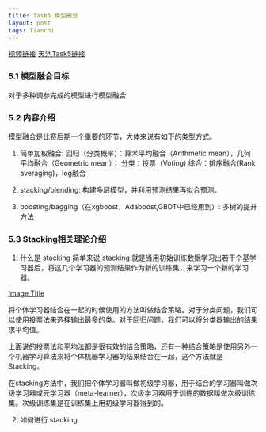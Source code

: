 ```yaml
---
title: Task5 模型融合
layout: post
tags: Tianchi
---
```

[视频链接](https://tianchi.aliyun.com/course/video?spm=5176.12586971.1001.1.62f9593aM8vRfg&liveId=41149)
[天池Task5链接](https://tianchi.aliyun.com/notebook-ai/detail?spm=5176.12281978.0.0.6802593aYGspTR&postId=95535)

### 5.1 模型融合目标
对于多种调参完成的模型进行模型融合

### 5.2 内容介绍
模型融合是比赛后期一个重要的环节，大体来说有如下的类型方式。

1. 简单加权融合:
回归（分类概率）：算术平均融合（Arithmetic mean），几何平均融合（Geometric mean）；
分类：投票（Voting)
综合：排序融合(Rank averaging)，log融合

2. stacking/blending:
构建多层模型，并利用预测结果再拟合预测。

3. boosting/bagging（在xgboost，Adaboost,GBDT中已经用到）:
多树的提升方法

### 5.3 Stacking相关理论介绍
1) 什么是 stacking
简单来说 stacking 就是当用初始训练数据学习出若干个基学习器后，将这几个学习器的预测结果作为新的训练集，来学习一个新的学习器。

[Image Title](http://jupter-oss.oss-cn-hangzhou.aliyuncs.com/public/files/image/2326541042/1584448793231_6TygjXwjNb.jpg!)

将个体学习器结合在一起的时候使用的方法叫做结合策略。对于分类问题，我们可以使用投票法来选择输出最多的类。对于回归问题，我们可以将分类器输出的结果求平均值。

上面说的投票法和平均法都是很有效的结合策略，还有一种结合策略是使用另外一个机器学习算法来将个体机器学习器的结果结合在一起，这个方法就是Stacking。

在stacking方法中，我们把个体学习器叫做初级学习器，用于结合的学习器叫做次级学习器或元学习器（meta-learner），次级学习器用于训练的数据叫做次级训练集。次级训练集是在训练集上用初级学习器得到的。

2) 如何进行 stacking
